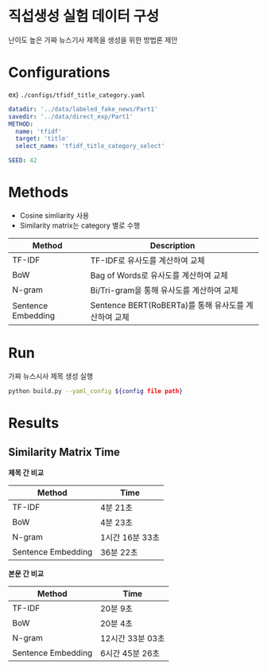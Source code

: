 # 직섭생성 실험 데이터 구성

난이도 높은 가짜 뉴스기사 제목을 생성을 위한 방법론 제안



# Configurations

ex) `./configs/tfidf_title_category.yaml`

```yaml
datadir: '../data/labeled_fake_news/Part1' 
savedir: '../data/direct_exp/Part1'
METHOD:
  name: 'tfidf'
  target: 'title'
  select_name: 'tfidf_title_category_select'

SEED: 42
```


# Methods

- Cosine simliarity 사용
- Similarity matrix는 category 별로 수행

Method | Description 
---|---
TF-IDF | TF-IDF로 유사도를 계산하여 교체
BoW | Bag of Words로 유사도를 계산하여 교체
N-gram | Bi/Tri-gram을 통해 유사도를 계산하여 교체
Sentence Embedding | Sentence BERT(RoBERTa)를 통해 유사도를 계산하여 교체


# Run

가짜 뉴스시사 제목 생성 실행

```bash
python build.py --yaml_config ${config file path}
```


# Results

## Similarity Matrix Time

**제목 간 비교**

Method | Time
---|---
TF-IDF | 4분 21초
BoW | 4분 23초
N-gram | 1시간 16분 33초
Sentence Embedding | 36분 22초

**본문 간 비교**

Method | Time
---|---
TF-IDF | 20분 9초
BoW | 20분 4초
N-gram | 12시간 33분 03초
Sentence Embedding | 6시간 45분 26초


